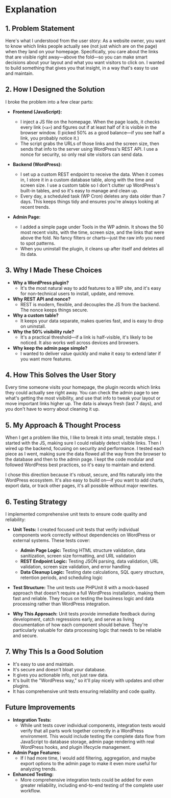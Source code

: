 # Explanation

## 1. Problem Statement

Here's what I understood from the user story: As a website owner, you want to know which links people actually see (not just which are on the page) when they land on your homepage. Specifically, you care about the links that are visible right away—above the fold—so you can make smart decisions about your layout and what you want visitors to click on. I wanted to build something that gives you that insight, in a way that's easy to use and maintain.

## 2. How I Designed the Solution

I broke the problem into a few clear parts:

- **Frontend (JavaScript):**
  - I inject a JS file on the homepage. When the page loads, it checks every link (`<a>`) and figures out if at least half of it is visible in the browser window. (I picked 50% as a good balance—if you see half a link, you probably notice it.)
  - The script grabs the URLs of those links and the screen size, then sends that info to the server using WordPress's REST API. I use a nonce for security, so only real site visitors can send data.

- **Backend (WordPress):**
  - I set up a custom REST endpoint to receive the data. When it comes in, I store it in a custom database table, along with the time and screen size. I use a custom table so I don't clutter up WordPress's built-in tables, and so it's easy to manage and clean up.
  - Every day, a scheduled task (WP Cron) deletes any data older than 7 days. This keeps things tidy and ensures you're always looking at recent trends.

- **Admin Page:**
  - I added a simple page under Tools in the WP admin. It shows the 50 most recent visits, with the time, screen size, and the links that were above the fold. No fancy filters or charts—just the raw info you need to spot patterns.
  - When you uninstall the plugin, it cleans up after itself and deletes all its data.

## 3. Why I Made These Choices

- **Why a WordPress plugin?**
  - It's the most natural way to add features to a WP site, and it's easy for non-technical users to install, update, and remove.
- **Why REST API and nonce?**
  - REST is modern, flexible, and decouples the JS from the backend. The nonce keeps things secure.
- **Why a custom table?**
  - It keeps your data separate, makes queries fast, and is easy to drop on uninstall.
- **Why the 50% visibility rule?**
  - It's a practical threshold—if a link is half-visible, it's likely to be noticed. It also works well across devices and browsers.
- **Why keep the admin page simple?**
  - I wanted to deliver value quickly and make it easy to extend later if you want more features.

## 4. How This Solves the User Story

Every time someone visits your homepage, the plugin records which links they could actually see right away. You can check the admin page to see what's getting the most visibility, and use that info to tweak your layout or move important links higher up. The data is always fresh (last 7 days), and you don't have to worry about cleaning it up.

## 5. My Approach & Thought Process

When I get a problem like this, I like to break it into small, testable steps. I started with the JS, making sure I could reliably detect visible links. Then I wired up the backend, focusing on security and performance. I tested each piece as I went, making sure the data flowed all the way from the browser to the database and then to the admin page. I kept the code modular and followed WordPress best practices, so it's easy to maintain and extend.

I chose this direction because it's robust, secure, and fits naturally into the WordPress ecosystem. It's also easy to build on—if you want to add charts, export data, or track other pages, it's all possible without major rewrites.

## 6. Testing Strategy

I implemented comprehensive unit tests to ensure code quality and reliability:

- **Unit Tests:** I created focused unit tests that verify individual components work correctly without dependencies on WordPress or external systems. These tests cover:
  - **Admin Page Logic:** Testing HTML structure validation, data sanitization, screen size formatting, and URL validation
  - **REST Endpoint Logic:** Testing JSON parsing, data validation, URL validation, screen size validation, and error handling
  - **Data Cleanup Logic:** Testing date calculations, SQL query structure, retention periods, and scheduling logic

- **Test Structure:** The unit tests use PHPUnit 8 with a mock-based approach that doesn't require a full WordPress installation, making them fast and reliable. They focus on testing the business logic and data processing rather than WordPress integration.

- **Why This Approach:** Unit tests provide immediate feedback during development, catch regressions early, and serve as living documentation of how each component should behave. They're particularly valuable for data processing logic that needs to be reliable and secure.

## 7. Why This Is a Good Solution

- It's easy to use and maintain.
- It's secure and doesn't bloat your database.
- It gives you actionable info, not just raw data.
- It's built the "WordPress way," so it'll play nicely with updates and other plugins.
- It has comprehensive unit tests ensuring reliability and code quality.

## Future Improvements

- **Integration Tests:**
  - While unit tests cover individual components, integration tests would verify that all parts work together correctly in a WordPress environment. This would include testing the complete data flow from JavaScript to database storage, admin page rendering with real WordPress hooks, and plugin lifecycle management.
- **Admin Page Features:**
  - If I had more time, I would add filtering, aggregation, and maybe export options to the admin page to make it even more useful for analyzing trends.
- **Enhanced Testing:**
  - More comprehensive integration tests could be added for even greater reliability, including end-to-end testing of the complete user workflow.